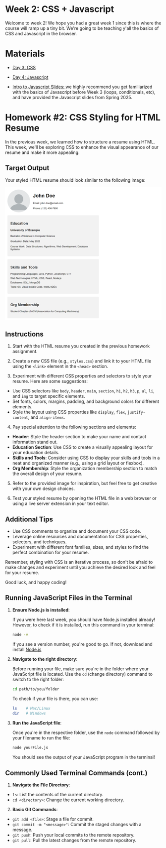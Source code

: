 # Week 2: CSS + Javascript

Welcome to week 2! We hope you had a great week 1 since this is where the course will ramp up a tiny bit. We're going to be teaching y'all the basics of CSS and Javascript in the browser.

# Materials

- [Day 3: CSS](https://docs.google.com/presentation/d/12TUUsQx7G65wE7-kyDVxc7MWt30nQ6Bs/edit?usp=drive_link&ouid=105792284454467330830&rtpof=true&sd=true)
- [Day 4: Javascript](https://docs.google.com/presentation/d/1gWTtq-SHqXV2A4tfS9sqgn4KFnfiWzYC/edit?usp=drive_link&ouid=105792284454467330830&rtpof=true&sd=true)

- [Intro to Javascript Slides: ](https://drive.google.com/drive/folders/1E4QQzdgHbmB2-M5d2coS6tr0EDwu_1DP?usp=sharing) we highly recommend you get familiarized with the basics of Javascript before Week 3 (loops, conditionals, etc), and have provided the Javascript slides from Spring 2025.

# Homework #2: CSS Styling for HTML Resume

In the previous week, we learned how to structure a resume using HTML. This week, we'll be exploring CSS to enhance the visual appearance of our resume and make it more appealing.

## Target Output

Your styled HTML resume should look similar to the following image:

![image](./homework/FinishedCSSResume.png)

## Instructions

1. Start with the HTML resume you created in the previous homework assignment.

2. Create a new CSS file (e.g., `styles.css`) and link it to your HTML file using the `<link>` element in the `<head>` section.

3. Experiment with different CSS properties and selectors to style your resume. Here are some suggestions:

- Use CSS selectors like `body`, `header`, `main`, `section`, `h1`, `h2`, `h3`, `p`, `ul`, `li`, and `img` to target specific elements.
- Set fonts, colors, margins, padding, and background colors for different elements.
- Style the layout using CSS properties like `display`, `flex`, `justify-content`, and `align-items`.

4. Pay special attention to the following sections and elements:

- **Header**: Style the header section to make your name and contact information stand out.
- **Education Section**: Use CSS to create a visually appealing layout for your education details.
- **Skills and Tools**: Consider using CSS to display your skills and tools in a neat and organized manner (e.g., using a grid layout or flexbox).
- **Org Membership**: Style the organization membership section to match the overall design of your resume.

5. Refer to the provided image for inspiration, but feel free to get creative with your own design choices.

6. Test your styled resume by opening the HTML file in a web browser or using a live server extension in your text editor.

## Additional Tips

- Use CSS comments to organize and document your CSS code.
- Leverage online resources and documentation for CSS properties, selectors, and techniques.
- Experiment with different font families, sizes, and styles to find the perfect combination for your resume.

Remember, styling with CSS is an iterative process, so don't be afraid to make changes and experiment until you achieve the desired look and feel for your resume.

Good luck, and happy coding!

## Running JavaScript Files in the Terminal

1. **Ensure Node.js is installed**:

   If you were here last week, you should have Node.js installed already! However, to check if it is installed, run this command in your terminal:

    ```bash
    node -v
    ```

    If you see a version number, you're good to go. If not, download and install [Node.js](https://nodejs.org/en/download)

2. **Navigate to the right directory**:

    Before running your file, make sure you're in the folder where your JavaScript file is located. Use the `cd` (change directory) command to switch to the right folder:

    ```bash
    cd path/to/you/folder
    ```

    To check if your file is there, you can use:
    
    ```bash
    ls    # Mac/Linux
    dir   # Windows
    ```

3. **Run the JavaScript file**:

    Once you're in the respective folder, use the `node` command followed by your filename to run the file:

    ```bash
    node yourFile.js
    ```

    You should see the output of your JavaScript program in the terminal!

## Commonly Used Terminal Commands (cont.)

1. **Navigate the File Directory**:

- `ls`: List the contents of the current directory.
- `cd <directory>`: Change the current working directory.

2. **Basic Git Commands**:

- `git add <file>`: Stage a file for commit.
- `git commit -m "<message>"`: Commit the staged changes with a message.
- `git push`: Push your local commits to the remote repository.
- `git pull`: Pull the latest changes from the remote repository.
